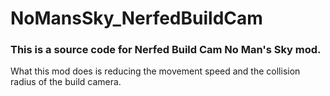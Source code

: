 # NoMansSky_NerfedBuildCam

### This is a source code for Nerfed Build Cam No Man's Sky mod.

What this mod does is reducing the movement speed and the collision radius of the build camera.
